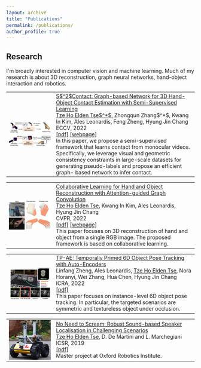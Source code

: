 ```yaml
---
layout: archive
title: "Publications"
permalink: /publications/
author_profile: true
---
```


<h2>Research</h2>
I'm broadly interested in computer vision and machine learning. Much of my research is about 3D reconstruction, graph neural networks, hand-object interaction and robotics.

<table style="border-collapse: collapse; border: none;">
  <tr style="border: none;">
    <td style="align-items:center; width: 25%; border: none;">
      <img src="/images/ECCV2022.png" style=" vertical-align:middle" width="200" />
    </td>
    <td style="align-items:center; border: none;">
      <a href="https://eldentse.github.io/collab-hand-object/">S$^2$Contact: Graph-based Network for 3D Hand-Object Contact Estimation with Semi-Supervised Learning</a>
      <br>‪<u>Tze Ho Elden Tse$^*$</u>, Zhongqun Zhang$^*$, Kwang In Kim, Ales Leonardis, Feng Zheng, Hyung Jin Chang
      <br> ECCV, 2022 
      <br> 
      <a href="https://www.ecva.net/papers/eccv_2022/papers_ECCV/papers/136610561.pdf">[pdf]</a>
      <!-- <a href="https://github.com/apple/ml-gmpi">[code]</a> -->
      <!-- <a href="https://www.youtube.com/watch?v=EaarDZlyYzc&t=1s&ab_channel=HyungJinChang">[video]</a> -->
      <a href="https://eldentse.github.io/s2contact/">[webpage]</a>
      <br> In this paper, we propose a semi-supervised framework that learns contact from monocular videos. Specifically, we  leverage visual and geometric consistency constraints in large-scale datasets for generating pseudo-labels and propose an efficient graph- based network to infer contact.
    </td>
  </tr>

<table style="border-collapse: collapse; border: none;">
  <tr style="border: none;">
    <td style="align-items:center; width: 25%; border: none;">
      <img src="/images/CVPR2022.png" style=" vertical-align:middle" width="200" />
    </td>
    <td style="align-items:center; border: none;">
      <a href="https://eldentse.github.io/collab-hand-object/">Collaborative Learning for Hand and Object Reconstruction with Attention-guided Graph Convolution</a>
      <br>‪<u>Tze Ho Elden Tse</u>, Kwang In Kim, Ales Leonardis, Hyung Jin Chang
      <br> CVPR, 2022 
      <br> 
      <a href="https://openaccess.thecvf.com/content/CVPR2022/papers/Tse_Collaborative_Learning_for_Hand_and_Object_Reconstruction_With_Attention-Guided_Graph_CVPR_2022_paper.pdf">[pdf]</a>
      <!-- <a href="https://github.com/apple/ml-gmpi">[code]</a> -->
      <!-- <a href="https://www.youtube.com/watch?v=EaarDZlyYzc&t=1s&ab_channel=HyungJinChang">[video]</a> -->
      <a href="https://eldentse.github.io/collab-hand-object/">[webpage]</a>
      <br> This paper focuses on 3D reconstruction of hand and object from a single RGB image. The proposed framework is based on collaborative learning. 
    </td>
  </tr>

<table style="border-collapse: collapse; border: none;">
  <tr style="border: none;">
    <td style="align-items:center; width: 25%; border: none;">
      <img src="/images/ICRA2022.png" style=" vertical-align:middle" width="200" />
    </td>
    <td style="align-items:center; border: none;">
      <a href="https://eldentse.github.io/publications/">TP-AE: Temporally Primed 6D Object Pose Tracking with Auto-Encoders</a>
      <br>Linfang Zheng, Ales Leonardis, ‪<u>Tze Ho Elden Tse</u>, Nora Horanyi, Wei Zhang, Hua Chen, Hyung Jin Chang
      <br> ICRA, 2022 
      <br> 
      <a href="http://eldentse.github.io/files/ICRA_2022.pdf">[pdf]</a>
      <!-- <a href="https://github.com/apple/ml-gmpi">[code]</a> -->
      <!-- <a href="https://youtu.be/M5OU_fiD3Jk">[video]</a> -->
      <!-- <a href="https://xiaoming-zhao.github.io/projects/gmpi/">[webpage]</a> -->
      <br> This paper focuses on instance-level 6D object pose tracking. In particular, the targeted scenarios are symmetric and textureless object under occlusion. 
    </td>
  </tr>

<table style="border-collapse: collapse; border: none;">
  <tr style="border: none;">
    <td style="align-items:center; width: 25%; border: none;">
      <img src="/images/ICSR2019.png" style=" vertical-align:middle" width="200" />
    </td>
    <td style="align-items:center; border: none;">
      <a href="https://eldentse.github.io/publications/">No Need to Scream: Robust Sound-based Speaker Localisation in Challenging Scenarios</a>
      <br>‪<u>Tze Ho Elden Tse</u>, D. De Martini and L. Marchegiani
      <br> ICSR, 2019
      <br> 
      <a href="http://eldentse.github.io/files/ICSR2019_039_final_v3.pdf">[pdf]</a>
      <!-- <a href="https://github.com/apple/ml-gmpi">[code]</a> -->
      <!-- <a href="https://youtu.be/M5OU_fiD3Jk">[video]</a> -->
      <!-- <a href="https://xiaoming-zhao.github.io/projects/gmpi/">[webpage]</a> -->
      <br> Master project at Oxford Robotics Institute.
    </td>
  </tr>

</table>
